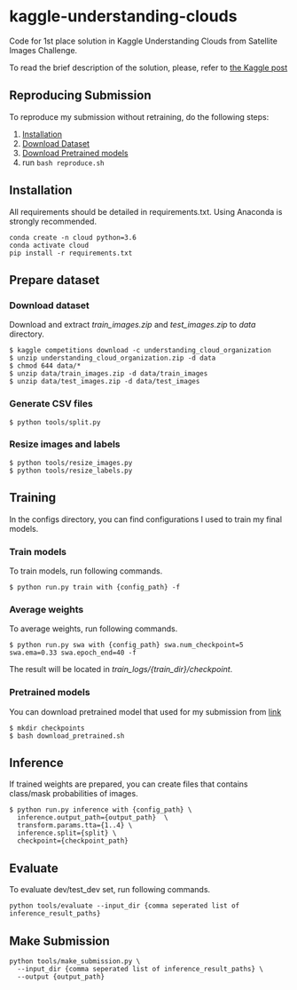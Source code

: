 # kaggle-understanding-clouds
Code for 1st place solution in Kaggle Understanding Clouds from Satellite Images Challenge.

To read the brief description of the solution, please, refer to [the Kaggle post](https://www.kaggle.com/c/understanding_cloud_organization/discussion/118080#latest-678045)

## Reproducing Submission
To reproduce my submission without retraining, do the following steps:
1. [Installation](#installation)
2. [Download Dataset](#download-dataset)
3. [Download Pretrained models](#pretrained-models)
4. run `bash reproduce.sh`

## Installation
All requirements should be detailed in requirements.txt. Using Anaconda is strongly recommended.
```
conda create -n cloud python=3.6
conda activate cloud
pip install -r requirements.txt
```

## Prepare dataset
### Download dataset
Download and extract *train_images.zip* and *test_images.zip* to *data* directory.
```
$ kaggle competitions download -c understanding_cloud_organization
$ unzip understanding_cloud_organization.zip -d data
$ chmod 644 data/*
$ unzip data/train_images.zip -d data/train_images
$ unzip data/test_images.zip -d data/test_images
```

### Generate CSV files
```
$ python tools/split.py
```

### Resize images and labels
```
$ python tools/resize_images.py
$ python tools/resize_labels.py
```

## Training
In the configs directory, you can find configurations I used to train my final models.

### Train models
To train models, run following commands.
```
$ python run.py train with {config_path} -f
```

### Average weights
To average weights, run following commands.
```
$ python run.py swa with {config_path} swa.num_checkpoint=5 swa.ema=0.33 swa.epoch_end=40 -f
```

The result will be located in *train_logs/{train_dir}/checkpoint*.

### Pretrained models
You can download pretrained model that used for my submission from [link](https://www.kaggle.com/pudae81/understandingclouds1stplaceweights)
```
$ mkdir checkpoints
$ bash download_pretrained.sh
```

## Inference
If trained weights are prepared, you can create files that contains class/mask probabilities of images.
```
$ python run.py inference with {config_path} \
  inference.output_path={output_path}  \
  transform.params.tta={1..4} \
  inference.split={split} \
  checkpoint={checkpoint_path}
```

## Evaluate
To evaluate dev/test_dev set, run following commands.
```
python tools/evaluate --input_dir {comma seperated list of inference_result_paths}
```

## Make Submission
```
python tools/make_submission.py \
  --input_dir {comma seperated list of inference_result_paths} \
  --output {output_path}
```
